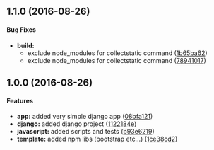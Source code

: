 ## 1.1.0 (2016-08-26)


#### Bug Fixes

* **build:**
  * exclude node_modules for collectstatic command ([1b65ba62](https://github.com/kashiro/django_frontend_integration/commit/1b65ba624571342dbe3c79112d02439ab5b54ae3))
  * exclude node_modules for collectstatic command ([78941017](https://github.com/kashiro/django_frontend_integration/commit/789410172a37da4da817398cb7351df892f09b76))


## 1.0.0 (2016-08-26)


#### Features

* **app:** added very simple django app ([08bfa121](https://github.com/kashiro/django_frontend_integration/commit/08bfa12199db3a58396a619919c3f817d7f9ceb6))
* **django:** added django project ([1122184e](https://github.com/kashiro/django_frontend_integration/commit/1122184e6267013ae486c68083d2dbaeca9b2342))
* **javascript:** added scripts and tests ([b93e6219](https://github.com/kashiro/django_frontend_integration/commit/b93e62199217d60b6d7cba1eee39604671094c18))
* **template:** added npm libs (bootstrap etc...) ([1ce38cd2](https://github.com/kashiro/django_frontend_integration/commit/1ce38cd27566a67ecbe47ad940d8339c6438f31d))

